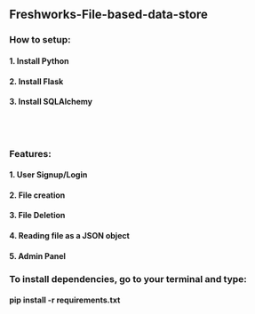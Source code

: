 ## Freshworks-File-based-data-store
### How to setup:
#### 1. Install Python
#### 2. Install Flask
#### 3. Install SQLAlchemy
<br><br>
### Features:
#### 1. User Signup/Login
#### 2. File creation
#### 3. File Deletion
#### 4. Reading file as a JSON object
#### 5. Admin Panel

### To install dependencies, go to your terminal and type:
#### pip install -r requirements.txt
